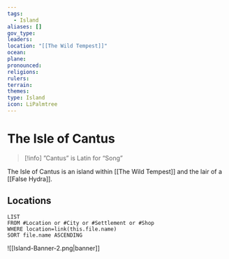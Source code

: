```yaml
---
tags:
  - Island
aliases: []
gov_type: 
leaders: 
location: "[[The Wild Tempest]]"
ocean: 
plane: 
pronounced: 
religions: 
rulers: 
terrain: 
themes: 
type: Island
icon: LiPalmtree
---
```


# The Isle of Cantus

>[!info]
>”Cantus” is Latin for “Song”

The Isle of Cantus is an island within [[The Wild Tempest]] and the lair of a [[False Hydra]].

## Locations

```dataview
LIST
FROM #Location or #City or #Settlement or #Shop
WHERE location=link(this.file.name)
SORT file.name ASCENDING
```

![[Island-Banner-2.png|banner]]
